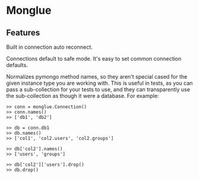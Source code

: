 Monglue
=======

Features
--------

Built in connection auto reconnect.

Connections default to safe mode.  It's easy to set common connection defaults.

Normalizes pymongo method names, so they aren't special cased for the given
instance type you are working with. This is useful in tests, as you can pass a
sub-collection for your tests to use, and they can transparently use the
sub-collection as though it were a database.  For example:

    >> conn = monglue.Connection()
    >> conn.names()
    >> ['db1', 'db2']

    >> db = conn.db1
    >> db.names()
    >> ['col1', 'col2.users', 'col2.groups']

    >> db['col2'].names()
    >> ['users', 'groups']

    >> db['col2']['users'].drop()
    >> db.drop()

